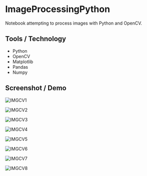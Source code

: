 # ImageProcessingPython

Notebook attempting to process images with Python and OpenCV.

## Tools / Technology

- Python
- OpenCV
- Matplotlib
- Pandas
- Numpy

## Screenshot / Demo
  
![IMGCV1](https://github.com/GerardRosario/ImageProcessingPython/assets/55461102/8ada4957-8c49-4c6c-9b5a-f76a6814c947)
  
![IMGCV2](https://github.com/GerardRosario/ImageProcessingPython/assets/55461102/28162cff-4ce3-4c06-b9ae-d5e5c93fa9da)

![IMGCV3](https://github.com/GerardRosario/ImageProcessingPython/assets/55461102/667a76ee-b1f7-47f0-992a-ece7f666a5c9)

![IMGCV4](https://github.com/GerardRosario/ImageProcessingPython/assets/55461102/99a4a4c4-6217-43a6-98eb-64c889433573)

![IMGCV5](https://github.com/GerardRosario/ImageProcessingPython/assets/55461102/14f7ff6c-dfa2-4acc-89e2-cfb2988a66b6)

![IMGCV6](https://github.com/GerardRosario/ImageProcessingPython/assets/55461102/b4761f15-e72d-47cd-b9b3-17fb97df0137)

![IMGCV7](https://github.com/GerardRosario/ImageProcessingPython/assets/55461102/d296d417-7022-4297-a18c-37a41efcd7a4)

![IMGCV8](https://github.com/GerardRosario/ImageProcessingPython/assets/55461102/eaeaa283-426b-48a6-a728-a5fed8fd9317)
